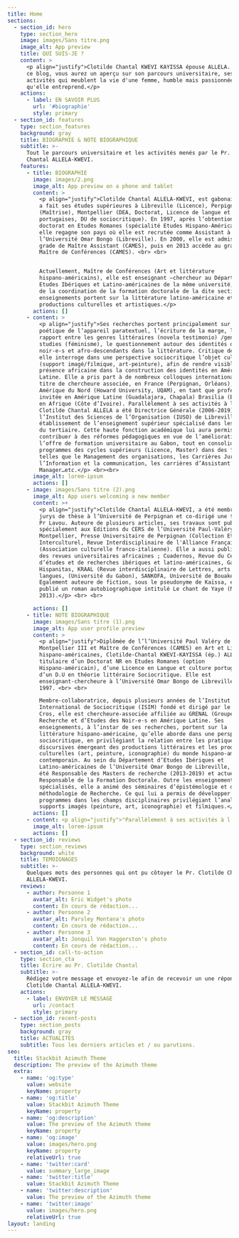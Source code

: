 ```yaml
---
title: Home
sections:
  - section_id: hero
    type: section_hero
    image: images/Sans titre.png
    image_alt: App preview
    title: QUI SUIS-JE ?
    content: >
      <p align="justify">Clotilde Chantal KWEVI KAYISSA épouse ALLELA. A travers
      ce blog, vous aurez un aperçu sur son parcours universitaire, ses
      activités qui meublent la vie d'une femme, humble mais passionnée par ce
      qu'elle entreprend.</p>
    actions:
      - label: EN SAVOIR PLUS
        url: '#biographie'
        style: primary
  - section_id: features
    type: section_features
    background: gray
    title: BIOGRAPHIE & NOTE BIOGRAPHIQUE
    subtitle: >-
      Tout le parcours universitaire et les activités menés par le Pr. Clotilde
      Chantal ALLELA-KWEVI.
    features:
      - title: BIOGRAPHIE
        image: images/2.png
        image_alt: App preview on a phone and tablet
        content: >
          <p align="justify">Clotilde Chantal ALLELA-KWEVI, est gabonaise. Elle
          a fait ses études supérieures à Libreville (Licence), Perpignan
          (Maîtrise), Montpellier (DEA, Doctorat, Licence de langue et culture
          portugaises, DU de sociocritique). En 1997, après l’obtention de son
          doctorat en Etudes Romanes (spécialité Etudes Hispano-Américaines),
          elle regagne son pays où elle est recrutée comme Assistant à
          l’Université Omar Bongo (Libreville). En 2000, elle est admise au
          grade de Maître Assistant (CAMES), puis en 2013 accède au grade de
          Maître de Conférences (CAMES). <br> <br>


          Actuellement, Maître de Conférences (Art et littérature
          hispano-américains), elle est enseignant –chercheur au Département des
          Etudes Ibériques et Latino-américaines de la même université, chargée
          de la coordination de la formation doctorale de la dite section. Ses
          enseignements portent sur la littérature latino-américaine et les
          productions culturelles et artistiques.</p>
        actions: []
      - content: >
          <p align="justify">Ses recherches portent principalement sur la
          poétique de l’appareil paratextuel, l’écriture de la marge, la mise en
          rapport entre les genres littéraires (novela testimonio) /gender
          studies (féminisme), le questionnement autour des identités des
          noir-e-s et afro-descendants dans la littérature. Critique de l’art,
          elle interroge dans une perspective sociocritique l’objet culturel
          (support imagé/filmique, art-peinture), afin de rendre visible la
          présence africaine dans la construction des identités en Amérique
          Latine. Elle a pris part à de nombreux colloques internationaux au
          titre de chercheure associée, en France (Perpignan, Orléans), en
          Amérique du Nord (Howard University, UQAM), en tant que professeure
          invitée en Amérique Latine (Guadalajara, Chapala) Brasilia (Brésil) et
          en Afrique (Côte d’Ivoire). Parallèlement à ses activités à l’UOB,
          Clotilde Chantal ALLELA a été Directrice Générale (2006-2019) de
          l’Institut des Sciences de l’Organisation (IUSO) de Libreville, un
          établissement de l’enseignement supérieur spécialisé dans les métiers
          du tertiaire. Cette haute fonction académique lui aura permis de
          contribuer à des réformes pédagogiques en vue de l’amélioration de
          l’offre de formation universitaire au Gabon, tout en consolidant les
          programmes des cycles supérieurs (Licence, Master) dans des filières
          telles que le Management des organisations, les Carrières Juridiques,
          l’Information et la communication, les carrières d’Assistant
          Manager…etc.</p> <br><br>
        image_alt: lorem-ipsum
        actions: []
      - image: images/Sans titre (2).png
        image_alt: App users welcoming a new member
        content: >+
          <p align="justify">Clotilde Chantal ALLELA-KWEVI, a été membre des
          jurys de thèse à l’Université de Perpignan et co-dirigé une thèse avec
          Pr Lavou. Auteure de plusieurs articles, ses travaux sont publiés
          spécialement aux Editions du CERS de l’Université Paul-Valéry de
          Montpellier, Presse Universitaire de Perpignan (Collection Etudes),
          Interculturel, Revue Interdisciplinaire de l'Alliance Française
          (Association culturelle franco-italienne). Elle a aussi publié dans
          des revues universitaires africaines ; Cuadernos, Revue du Centre
          d’études et de recherches ibériques et latino-américaines, Gabonica,
          Hispanitas, KRAAL (Revue interdisciplinaire de Lettres, arts et
          langues, (Université du Gabon), SANKOFA, Université de Bouaké.
          Egalement auteure de fiction, sous le pseudonyme de Kaïssa, elle a
          publié un roman autobiographique intitulé Le chant de Yaye (Nten,
          2013).</p> <br> <br>

        actions: []
      - title: NOTE BIOGRAPHIQUE
        image: images/Sans titre (1).png
        image_alt: App user profile preview
        content: >
          <p align="justify">Diplômée de l’l’Université Paul Valéry de
          Montpellier III et Maître de Conférences (CAMES) en Art et Littérature
          hispano-américaines, Clotilde-Chantal KWEVI-KAYISSA (ép.) ALLELA est
          titulaire d’un Doctorat NR en Etudes Romanes (option
          Hispano-américain), d’une Licence en Langue et culture portugaises et
          d’un D.U en théorie littéraire Sociocritique. Elle est
          enseignant-chercheure à l’Université Omar Bongo de Libreville depuis
          1997. <br> <br>

          Membre-collaboratrice, depuis plusieurs années de l’Institut
          International de Sociocritique (ISIM) fondé et dirigé par le Pr Edmond
          Cros, elle est chercheure-associée affiliée au GRENAL (Groupe de
          Recherche et d’Etudes des Noir-e-s en Amérique Latine. Ses
          enseignements, à l’instar de ses recherches, portent sur la
          littérature hispano-américaine, qu’elle aborde dans une perspective
          sociocritique, en privilégiant la relation entre les pratiques
          discursives émergeant des productions littéraires et les productions
          culturelles (art, peinture, iconographie) du monde hispano-américain
          contemporain. Au sein du Département d’Etudes Ibériques et
          Latino-américaines de l’Université Omar Bongo de Libreville, elle a
          été Responsable des Masters de recherche (2013-2019) et actuellement
          Responsable de la Formation Doctorale. Outre les enseignements
          spécialisés, elle a animé des séminaires d’épistémologie et de
          méthodologie de Recherche. Ce qui lui a permis de développer des
          programmes dans les champs disciplinaires privilégiant l’analyse des
          supports imagés (peinture, art, iconographie) et filmiques.</p>
        actions: []
      - content: <p align="justify">"Parallèlement à ses activités à l’UOB, Clotilde Chantal ALLELA a été Directrice Générale (2006-2019) de l’Institut des Sciences de l’Organisation (IUSO) de Libreville, un établissement de l’enseignement supérieur spécialisé dans les métiers du tertiaire. Cette haute fonction académique lui aura permis de contribuer à des réformes pédagogiques en vue de l’amélioration de l’offre de formation universitaire au Gabon, tout en consolidant les programmes des cycles supérieurs \\_Licence, Master\\_ dans des filières telles que le Management des organisations, les Carrières Juridiques, l’Information et la communication, les carrières d’Assistant Manager…etc. Auteure de plusieurs articles, ses travaux sont publiés spécialement aux Editions du CERS de l’Université Paul-Valéry de Montpellier, Presse Universitaire de Perpignan (Collection Etudes),\_*Interculture*l, Revue Interdisciplinaire de l'Alliance Française (Association culturelle franco-italienne). Elle a aussi publié dans des revues universitaires africaines ;\_*Cuadernos*, Revue du Centre d’études et de recherches ibériques et latino-américaines,\_*Gabonica*, Hispanitas,\_*KRAAL*\_(Revue interdisciplinaire de Lettres, arts et langues, (Université du Gabon),\_*SANKOFA*, Université de Bouaké. Egalement auteure de fiction, Clotilde-Chantal Kwevi Kayissa (Allela) a publié un roman autobiographique intitulé\_*Le chant de Yaye*\_(Nten, 2013).\n"</<
        image_alt: lorem-ipsum
        actions: []
  - section_id: reviews
    type: section_reviews
    background: white
    title: TEMOIGNAGES
    subtitle: >-
      Quelques mots des personnes qui ont pu côtoyer le Pr. Clotilde Chantal
      ALLELA-KWEVI.
    reviews:
      - author: Personne 1
        avatar_alt: Eric Widget's photo
        content: En cours de rédaction...
      - author: Personne 2
        avatar_alt: Parsley Montana's photo
        content: En cours de rédaction...
      - author: Personne 3
        avatar_alt: Jonquil Von Haggerston's photo
        content: En cours de rédaction...
  - section_id: call-to-action
    type: section_cta
    title: Ecrire au Pr. Clotilde Chantal
    subtitle: >-
      Rédigez votre message et envoyez-le afin de recevoir un une réponse du Pr.
      Clotilde Chantal ALLELA-KWEVI.
    actions:
      - label: ENVOYER LE MESSAGE
        url: /contact
        style: primary
  - section_id: recent-posts
    type: section_posts
    background: gray
    title: ACTUALITES
    subtitle: Tous les derniers articles et / ou parutions.
seo:
  title: Stackbit Azimuth Theme
  description: The preview of the Azimuth theme
  extra:
    - name: 'og:type'
      value: website
      keyName: property
    - name: 'og:title'
      value: Stackbit Azimuth Theme
      keyName: property
    - name: 'og:description'
      value: The preview of the Azimuth theme
      keyName: property
    - name: 'og:image'
      value: images/hero.png
      keyName: property
      relativeUrl: true
    - name: 'twitter:card'
      value: summary_large_image
    - name: 'twitter:title'
      value: Stackbit Azimuth Theme
    - name: 'twitter:description'
      value: The preview of the Azimuth theme
    - name: 'twitter:image'
      value: images/hero.png
      relativeUrl: true
layout: landing
---
```

